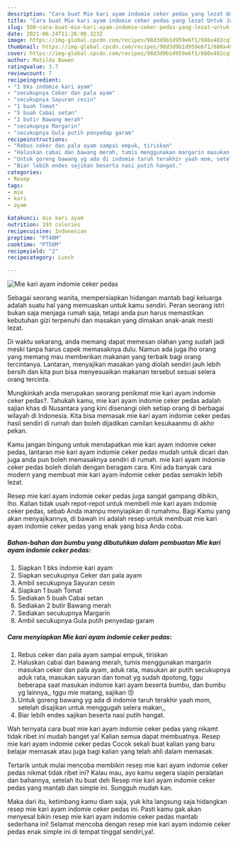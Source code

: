 ```yaml
---
description: "Cara buat Mie kari ayam indomie ceker pedas yang lezat Untuk Jualan"
title: "Cara buat Mie kari ayam indomie ceker pedas yang lezat Untuk Jualan"
slug: 500-cara-buat-mie-kari-ayam-indomie-ceker-pedas-yang-lezat-untuk-jualan
date: 2021-06-24T11:26:00.323Z
image: https://img-global.cpcdn.com/recipes/98d3d9b1d959e6f1/680x482cq70/mie-kari-ayam-indomie-ceker-pedas-foto-resep-utama.jpg
thumbnail: https://img-global.cpcdn.com/recipes/98d3d9b1d959e6f1/680x482cq70/mie-kari-ayam-indomie-ceker-pedas-foto-resep-utama.jpg
cover: https://img-global.cpcdn.com/recipes/98d3d9b1d959e6f1/680x482cq70/mie-kari-ayam-indomie-ceker-pedas-foto-resep-utama.jpg
author: Matilda Bowen
ratingvalue: 3.7
reviewcount: 7
recipeingredient:
- "1 bks indomie kari ayam"
- "secukupnya Ceker dan pala ayam"
- "secukupnya Sayuran cesin"
- "1 buah Tomat"
- "5 buah Cabai setan"
- "2 butir Bawang merah"
- "secukupnya Margarin"
- "secukupnya Gula putih penyedap garam"
recipeinstructions:
- "Rebus ceker dan pala ayam sampai empuk, tiriskan"
- "Haluskan cabai dan bawang merah, tumis menggunakan margarin masukan ceker dan pala ayam, aduk rata, masukan air putih secukupnya aduk rata, masukan sayuran dan tomat yg sudah dpotong, tggu beberapa saat masukan indomie kari ayam beserta bumbu, dan bumbu yg lainnya,, tggu mie matang, sajikan 😚"
- "Untuk goreng bawang yg ada di indomie taruh terakhir yaah mom, setelah disajikan untuk menggugah selera makan,,"
- "Biar lebih endes sajikan beserta nasi putih hangat."
categories:
- Resep
tags:
- mie
- kari
- ayam

katakunci: mie kari ayam 
nutrition: 193 calories
recipecuisine: Indonesian
preptime: "PT40M"
cooktime: "PT50M"
recipeyield: "2"
recipecategory: Lunch

---
```



![Mie kari ayam indomie ceker pedas](https://img-global.cpcdn.com/recipes/98d3d9b1d959e6f1/680x482cq70/mie-kari-ayam-indomie-ceker-pedas-foto-resep-utama.jpg)

Sebagai seorang wanita, mempersiapkan hidangan mantab bagi keluarga adalah suatu hal yang memuaskan untuk kamu sendiri. Peran seorang istri bukan saja menjaga rumah saja, tetapi anda pun harus memastikan kebutuhan gizi terpenuhi dan masakan yang dimakan anak-anak mesti lezat.

Di waktu  sekarang, anda memang dapat memesan olahan yang sudah jadi meski tanpa harus capek memasaknya dulu. Namun ada juga lho orang yang memang mau memberikan makanan yang terbaik bagi orang tercintanya. Lantaran, menyajikan masakan yang diolah sendiri jauh lebih bersih dan kita pun bisa menyesuaikan makanan tersebut sesuai selera orang tercinta. 



Mungkinkah anda merupakan seorang penikmat mie kari ayam indomie ceker pedas?. Tahukah kamu, mie kari ayam indomie ceker pedas adalah sajian khas di Nusantara yang kini disenangi oleh setiap orang di berbagai wilayah di Indonesia. Kita bisa memasak mie kari ayam indomie ceker pedas hasil sendiri di rumah dan boleh dijadikan camilan kesukaanmu di akhir pekan.

Kamu jangan bingung untuk mendapatkan mie kari ayam indomie ceker pedas, lantaran mie kari ayam indomie ceker pedas mudah untuk dicari dan juga anda pun boleh memasaknya sendiri di rumah. mie kari ayam indomie ceker pedas boleh diolah dengan beragam cara. Kini ada banyak cara modern yang membuat mie kari ayam indomie ceker pedas semakin lebih lezat.

Resep mie kari ayam indomie ceker pedas juga sangat gampang dibikin, lho. Kalian tidak usah repot-repot untuk membeli mie kari ayam indomie ceker pedas, sebab Anda mampu menyiapkan di rumahmu. Bagi Kamu yang akan menyajikannya, di bawah ini adalah resep untuk membuat mie kari ayam indomie ceker pedas yang enak yang bisa Anda coba.

<!--inarticleads1-->

##### Bahan-bahan dan bumbu yang dibutuhkan dalam pembuatan Mie kari ayam indomie ceker pedas:

1. Siapkan 1 bks indomie kari ayam
1. Siapkan secukupnya Ceker dan pala ayam
1. Ambil secukupnya Sayuran cesin
1. Siapkan 1 buah Tomat
1. Sediakan 5 buah Cabai setan
1. Sediakan 2 butir Bawang merah
1. Sediakan secukupnya Margarin
1. Ambil secukupnya Gula putih penyedap garam




<!--inarticleads2-->

##### Cara menyiapkan Mie kari ayam indomie ceker pedas:

1. Rebus ceker dan pala ayam sampai empuk, tiriskan
1. Haluskan cabai dan bawang merah, tumis menggunakan margarin masukan ceker dan pala ayam, aduk rata, masukan air putih secukupnya aduk rata, masukan sayuran dan tomat yg sudah dpotong, tggu beberapa saat masukan indomie kari ayam beserta bumbu, dan bumbu yg lainnya,, tggu mie matang, sajikan 😚
1. Untuk goreng bawang yg ada di indomie taruh terakhir yaah mom, setelah disajikan untuk menggugah selera makan,,
1. Biar lebih endes sajikan beserta nasi putih hangat.




Wah ternyata cara buat mie kari ayam indomie ceker pedas yang nikamt tidak ribet ini mudah banget ya! Kalian semua dapat membuatnya. Resep mie kari ayam indomie ceker pedas Cocok sekali buat kalian yang baru belajar memasak atau juga bagi kalian yang telah ahli dalam memasak.

Tertarik untuk mulai mencoba membikin resep mie kari ayam indomie ceker pedas nikmat tidak ribet ini? Kalau mau, ayo kamu segera siapin peralatan dan bahannya, setelah itu buat deh Resep mie kari ayam indomie ceker pedas yang mantab dan simple ini. Sungguh mudah kan. 

Maka dari itu, ketimbang kamu diam saja, yuk kita langsung saja hidangkan resep mie kari ayam indomie ceker pedas ini. Pasti kamu gak akan menyesal bikin resep mie kari ayam indomie ceker pedas mantab sederhana ini! Selamat mencoba dengan resep mie kari ayam indomie ceker pedas enak simple ini di tempat tinggal sendiri,ya!.

